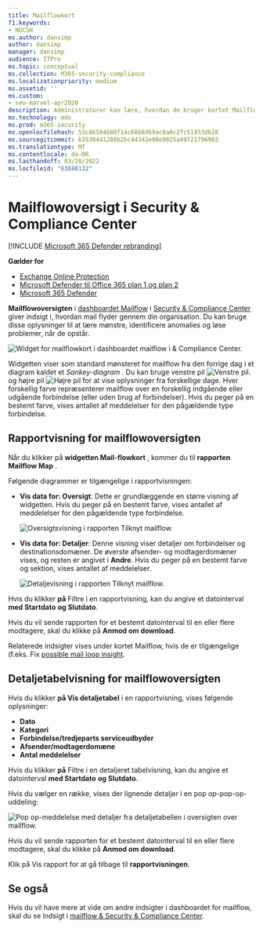 ```yaml
---
title: Mailflowkort
f1.keywords:
- NOCSH
ms.author: dansimp
author: dansimp
manager: dansimp
audience: ITPro
ms.topic: conceptual
ms.collection: M365-security-compliance
ms.localizationpriority: medium
ms.assetid: ''
ms.custom:
- seo-marvel-apr2020
description: Administratorer kan lære, hvordan de bruger kortet Mailflow i dashboardet Mailflow i Security & Compliance Center til at visualisere og registrere, hvordan mailflows til og fra deres organisation over forbindelser og uden brug af forbindelser.
ms.technology: mdo
ms.prod: m365-security
ms.openlocfilehash: 53c86584680f14c68b8d69ac0a0c2fc51933db28
ms.sourcegitcommit: b3530441288b2bc44342e00e9025a49721796903
ms.translationtype: MT
ms.contentlocale: da-DK
ms.lasthandoff: 03/20/2022
ms.locfileid: "63680132"
---
```

# <a name="mail-flow-map-in-the-security--compliance-center"></a>Mailflowoversigt i Security & Compliance Center

[!INCLUDE [Microsoft 365 Defender rebranding](../includes/microsoft-defender-for-office.md)]

**Gælder for**
- [Exchange Online Protection](exchange-online-protection-overview.md)
- [Microsoft Defender til Office 365 plan 1 og plan 2](defender-for-office-365.md)
- [Microsoft 365 Defender](../defender/microsoft-365-defender.md)

**Mailflowoversigten** i [dashboardet Mailflow](mail-flow-insights-v2.md) i [Security & Compliance Center](https://protection.office.com) giver indsigt i, hvordan mail flyder gennem din organisation. Du kan bruge disse oplysninger til at lære mønstre, identificere anomalies og løse problemer, når de opstår.

![Widget for mailflowkort i dashboardet mailflow i & Compliance Center.](../../media/mfi-mail-flow-map-widget.png)

Widgetten viser som standard mønsteret for mailflow fra den forrige dag i et diagram kaldet et *Sankey-diagram* . Du kan bruge venstre pil ![Venstre pil.](../../media/scc-left-arrow.png) og højre pil ![Højre pil for](../../media/scc-right-arrow.png) at vise oplysninger fra forskellige dage. Hver forskellig farve repræsenterer mailflow over en forskellig indgående eller udgående forbindelse (eller uden brug af forbindelser). Hvis du peger på en bestemt farve, vises antallet af meddelelser for den pågældende type forbindelse.

## <a name="report-view-for-the-mail-flow-map"></a>Rapportvisning for mailflowoversigten

Når du klikker på **widgetten Mail-flowkort** , kommer du til **rapporten Mailflow Map** .

Følgende diagrammer er tilgængelige i rapportvisningen:

- **Vis data for: Oversigt**: Dette er grundlæggende en større visning af widgetten. Hvis du peger på en bestemt farve, vises antallet af meddelelser for den pågældende type forbindelse.

  ![Oversigtsvisning i rapporten Tilknyt mailflow.](../../media/mfi-mail-flow-map-report-overview.png)

- **Vis data for: Detaljer**: Denne visning viser detaljer om forbindelser og destinationsdomæner. De øverste afsender- og modtagerdomæner vises, og resten er angivet i **Andre**. Hvis du peger på en bestemt farve og sektion, vises antallet af meddelelser.

  ![Detaljevisning i rapporten Tilknyt mailflow.](../../media/mfi-mail-flow-map-report-detail.png)

Hvis du klikker **på** Filtre i en rapportvisning, kan du angive et datointerval **med Startdato** **og Slutdato**.

Hvis du vil sende rapporten for et bestemt datointerval til en eller flere modtagere, skal du klikke på **Anmod om download**.

Relaterede indsigter vises under kortet Mailflow, hvis de er tilgængelige (f.eks. Fix [possible mail loop insight](mfi-mail-loop-insight.md).

## <a name="details-table-view-for-the-mail-flow-map"></a>Detaljetabelvisning for mailflowoversigten

Hvis du klikker **på Vis detaljetabel** i en rapportvisning, vises følgende oplysninger:

- **Dato**
- **Kategori**
- **Forbindelse/tredjeparts serviceudbyder**
- **Afsender/modtagerdomæne**
- **Antal meddelelser**

Hvis du klikker **på** Filtre i en detaljeret tabelvisning, kan du angive et datointerval **med Startdato** **og Slutdato**.

Hvis du vælger en række, vises der lignende detaljer i en pop op-pop-op-uddeling:

![Pop op-meddelelse med detaljer fra detaljetabellen i oversigten over mailflow.](../../media/mfi-mail-flow-map-view-details-table-details.png)

Hvis du vil sende rapporten for et bestemt datointerval til en eller flere modtagere, skal du klikke på **Anmod om download**.

Klik på Vis rapport for at gå tilbage til **rapportvisningen**.

## <a name="see-also"></a>Se også

Hvis du vil have mere at vide om andre indsigter i dashboardet for mailflow, skal du se Indsigt i [mailflow & Security & Compliance Center](mail-flow-insights-v2.md).
